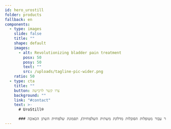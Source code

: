 ```yaml
---
id: hero_urostill
folder: products
fallback: en
components:
  - type: images
    slide: false
    title: ""
    shape: default
    images:
      - alt: Revolutionizing bladder pain treatment
        posx: 50
        posy: 50
        text: ""
        src: /uploads/tagline-pic-wider.png
    ratio: 50
  - type: cta
    title: ""
    button: צרו קשר לרכישה
    background: ""
    link: "#contact"
    text: >-
      # UroStill®

      ### מכשיר עזר להחדרה עצמית לשלפוחית השתן. פותח בעיקר עבור מטופלות הסובלות מדלקת משתית השלפוחית/ תסמונת שלפוחית השתן הכאובה.
---
```

